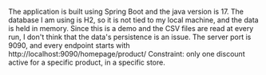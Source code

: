 The application is built using Spring Boot and the java version is 17. The database I am using is H2, so it is not tied to my local machine, and the data is held in memory. Since this is a demo and the CSV files are read at every run, I don't think that the data's persistence is an issue. The server port is 9090, and every endpoint starts with http://localhost:9090/homepage/product/ Constraint: only one discount active for a specific product, in a specific store.
